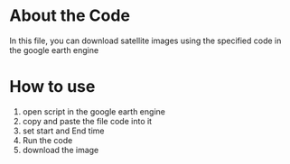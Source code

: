 # About the Code
In this file, you can download satellite images using the specified code in the google earth engine

# How to use
1) open script in the google earth engine 
2) copy and paste the file code into it 
3) set start and End time 
4) Run the code
5) download the image
